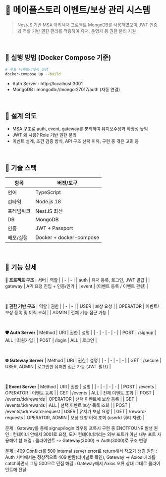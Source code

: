 # 🍄‍ 메이플스토리 이벤트/보상 관리 시스템
> NestJS 기반 MSA 아키텍처 프로젝트
> MongoDB를 사용하였으며 JWT 인증과 역할 기반 권한 관리를 적용하여 유저, 운영자 등 권한 분리 지원

<br>

## 🔧 실행 방법 (Docker Compose 기준)

```bash
# 루트 디렉토리에서 실행
docker-compose up --build
```
- Auth Server : http://localhost:3001
- MongoDB : mongodb://mongo:27017/auth (자동 연결)

<br>

## 🧠 설계 의도
- MSA 구조로 auth, event, gateway를 분리하여 유지보수성과 확장성 높임
- JWT 왜 사용? Role 기반 권한 분리
- 이벤트 설계, 조건 검증 방식, API 구조 선택 이유, 구현 중 겪은 고민 등

<br>

## 🧱 기술 스택
| 항목 | 버전/도구 |
| - | - |
| 언어 | TypeScript |
| 런타임 | Node.js 18 |
| 프레임워크 | NestJS 최신 |
| DB | MongoDB |
| 인증 | JWT + Passport |
| 배포/실행 | Docker + docker-compose |

<br>

## 🔧 기능 상세

<b>🧩 프로젝트 구조</b>
| 서버 | 역할 |
| - | - |
| auth | 유저 등록, 로그인, JWT 발급 |
| gateway | API 요청 진입 + 인증/인가 |
| event | (이벤트 등록 / 이벤트 관련) |

<br>

<b>🔐 권한 기반 구조</b>
| 역할 | 권한 |
| - | - |
| USER | 보상 요청 |
| OPERATOR | 이벤트/보상 등록 및 이력 조회 |
| ADMIN | 전체 기능 접근 가능 |

<br>

<b>🛡️ Auth Server</b>
| Method | URI | 권한 | 설명 |
| - | - | - | - |
| POST | /signup | ALL | 회원가입 |
| POST | /login | ALL | 로그인 |

<br>

<b>🌐 Gateway Server</b>
| Method | URI | 권한 | 설명 |
| - | - | - | - |
| GET | /secure | USER, ADMIN | 로그인한 유저만 접근 가능 (JWT 필요) |

<br>

<b>📢 Event Server</b>
| Method | URI | 권한 | 설명 |
| - | - | - | - |
| POST | /events | OPERATOR | 이벤트 등록 |
| GET | /events | ALL | 전체 이벤트 조회 |
| POST | /events/:id/rewards | OPERATOR | 선택 이벤트에 보상 등록 |
| GET | /events/:id/rewards | ALL | 선택 이벤트 보상 목록 조회 |
| POST | /events/:id/reward-request | USER | 유저가 보상 요청 |
| GET | /reward-requests | OPERATOR, ADMIN | 보상 요청 이력 조회 (userId 쿼리 지원) |

문제 : Gateway를 통해 signup/login 라우팅 프록시 구현 중 ENOTFOUNR 발생
원인 : 컨테이너 안에서 3001로 요청, 도커 컨테이너끼리는 외부 포트가 아닌 내부 포트 사용해야 함
해결 : 클라이언트 -> Gateway(3000) -> Auth(3000)로 구조 변경

문제 : 409 Conflict를  500 Internal server error로 return해서 착오가 생김
원인 : Auth 서버에서는 정상적으로 409 반환(터미널로 확인), Gateway -> Axios 에러를 catch하면서 그냥 500으로 던짐
해결 : Gateway에서 Axios 오류 상태 그대로 클라이언트에 전달